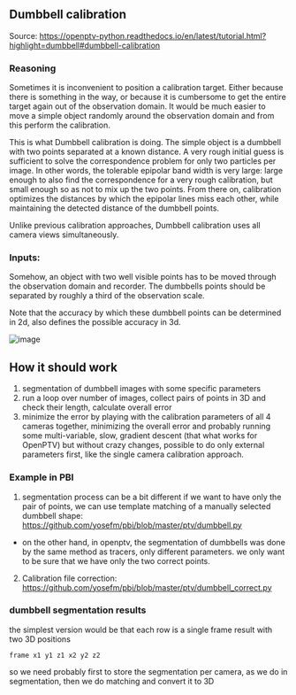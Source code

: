 ## Dumbbell calibration

Source: 
https://openptv-python.readthedocs.io/en/latest/tutorial.html?highlight=dumbbell#dumbbell-calibration


### Reasoning

Sometimes it is inconvenient to position a calibration target. Either
because there is something in the way, or because it is cumbersome to
get the entire target again out of the observation domain. It would be
much easier to move a simple object randomly around the observation
domain and from this perform the calibration.

This is what Dumbbell calibration is doing. The simple
object is a dumbbell with two points separated at a known distance. A
very rough initial guess is sufficient to solve the correspondence
problem for only two particles per image. In other words, the tolerable
epipolar band width is very large: large enough to also find the
correspondence for a very rough calibration, but small enough so as not
to mix up the two points. From there on, calibration optimizes the
distances by which the epipolar lines miss each other, while maintaining
the detected distance of the dumbbell points.

Unlike previous calibration approaches, Dumbbell calibration uses all
camera views simultaneously.

### Inputs:

Somehow, an object with two well visible points has to be moved through the observation domain and recorder. The dumbbells points should be separated by roughly a third of the observation scale.

Note that the accuracy by which these dumbbell points can be determined in 2d, also defines the possible accuracy in 3d.

![image](https://openptv-python.readthedocs.io/en/latest/_images/fig10.png)



## How it should work

1. segmentation of dumbbell images with some specific parameters
2. run a loop over number of images, collect pairs
of points in 3D and check their length, calculate overall error
3. minimize the error by playing with the calibration parameters of all 4 cameras together, 
minimizing the overall error and probably running some multi-variable, slow, gradient descent (that what works for OpenPTV) but without crazy changes, 
possible to do only external parameters first, like 
the single camera calibration approach. 

### Example in PBI

1. segmentation process can be a bit different if we want 
to have only the pair of points, we can use
template matching of a manually selected dumbbell shape:
https://github.com/yosefm/pbi/blob/master/ptv/dumbbell.py

- on the other hand, in openptv, the segmentation of dumbbells was done by the same method as tracers, only different parameters. we only want to be sure that we have only the two correct points.

2. Calibration file correction: 
https://github.com/yosefm/pbi/blob/master/ptv/dumbbell_correct.py


### dumbbell segmentation results

the simplest version would be that each row is a single frame result with two 3D positions

    frame x1 y1 z1 x2 y2 z2

so we need probably first to store the segmentation per camera, as we do in segmentation, then we do matching and convert it to 3D 
